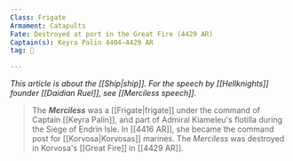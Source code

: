 ```yaml
---
Class: Frigate
Armament: Catapults
Fate: Destroyed at port in the Great Fire (4429 AR)
Captain(s): Keyra Palin 4404–4429 AR
tag: 🚢

---
```


*This article is about the [[Ship|ship]]. For the speech by [[Hellknights]] founder [[Daidian Ruel]], see [[Merciless speech]].*
> The ***Merciless*** was a [[Frigate|frigate]] under the command of Captain [[Keyra Palin]], and part of Admiral Kiameleu's flotilla during the Siege of Endrin Isle. In [[4416 AR]], she became the command post for [[Korvosa|Korvosas]] marines. The *Merciless* was destroyed in Korvosa's [[Great Fire]] in [[4429 AR]]. 







